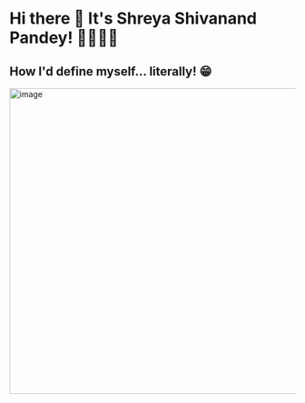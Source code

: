 # </t> Hi there 👋          It's Shreya Shivanand Pandey! 👩‍💻👩‍🎓

## How I'd define myself... literally! 😁

<img width="539" alt="image" src="https://github.com/user-attachments/assets/55827812-ad06-4cf6-8158-6d4d33c1cfa9">





<!--
**ShreyaPanday/ShreyaPanday** is a ✨ _special_ ✨ repository because its `README.md` (this file) appears on your GitHub profile.

Here are some ideas to get you started:

- 🔭 I’m currently working on ...
- 🌱 I’m currently learning ...
- 👯 I’m looking to collaborate on ...
- 🤔 I’m looking for help with ...
- 💬 Ask me about ...
- 📫 How to reach me: ...
- 😄 Pronouns: ...
- ⚡ Fun fact: ...
-->
